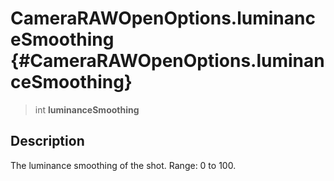 CameraRAWOpenOptions.luminanceSmoothing {#CameraRAWOpenOptions.luminanceSmoothing}
=======================================

> int **luminanceSmoothing**

Description
-----------

The luminance smoothing of the shot. Range: 0 to 100.
